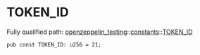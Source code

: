 # TOKEN_ID

Fully qualified path: [openzeppelin_testing](./openzeppelin_testing.md)::[constants](./openzeppelin_testing-constants.md)::[TOKEN_ID](./openzeppelin_testing-constants-TOKEN_ID.md)

<pre><code class="language-cairo">pub const TOKEN_ID: u256 = 21;</code></pre>


